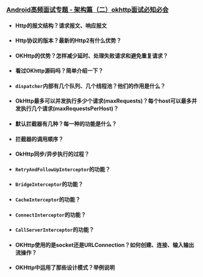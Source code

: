 ### [Android高频面试专题 - 架构篇（二）okhttp面试必知必会](https://cloud.tencent.com/developer/article/1601358)

+ #### Http的报文结构？请求报文、响应报文

+ #### Http协议的版本？最新的Http2有什么优势？

+ #### OKHttp的优势？怎样减少延时、处理失败请求和避免重复请求？

+ #### 看过OKhttp源码吗？简单介绍一下？

+ #### `dispatcher`内部有几个队列、几个线程池？他们的作用是什么？

+ #### OkHttp最多可以并发执行多少个请求(maxRequests)？每个host可以最多并发执行几个请求(maxRequestsPerHost)？

+ #### 默认拦截器有几种？每一种的功能是什么？

+ #### 拦截器的调用顺序？

+ #### OkHttp同步/异步执行的过程？

+ #### `RetryAndFollowUpInterceptor`的功能？

+ #### `BridgeInterceptor`的功能？

+ #### `CacheInterceptor`的功能？

+ #### `ConnectInterceptor`的功能？

+ #### `CallServerInterceptor`的功能？

+ #### OKHttp使用的是socket还是URLConnection？如何创建、连接、输入输出流操作？

+ #### OKHttp中运用了那些设计模式？举例说明
